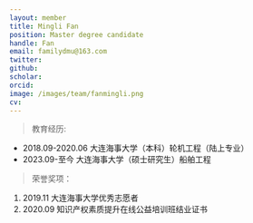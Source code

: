 ```yaml
---
layout: member
title: Mingli Fan
position: Master degree candidate
handle: Fan
email: familydmu@163.com
twitter: 
github: 
scholar:
orcid: 
image: /images/team/fanmingli.png
cv: 
---
```


> 教育经历:

- 2018.09-2020.06 大连海事大学（本科）轮机工程（陆上专业）
- 2023.09-至今 大连海事大学（硕士研究生）船舶工程

> 荣誉奖项：

1. 2019.11 大连海事大学优秀志愿者
2. 2020.09 知识产权素质提升在线公益培训班结业证书
